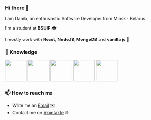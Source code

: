 ### Hi there 👋
I am Danila, an enthusiastic Software Developer from Minsk - Belarus.

I'm a student at **BSUIR** 🎓 

I mostly work with **React**, **NodeJS**, **MongoDB** and **vanilla js**.🍦

### 📖 Knowledge

<div>
  <img src="https://nodejs.org/static/images/logos/nodejs-new-pantone-black.svg" height="70"></img>
  <img src="https://upload.wikimedia.org/wikipedia/commons/thumb/a/a7/React-icon.svg/1024px-React-icon.svg.png" height="70"></img>
  <img src="https://infinapps.com/wp-content/uploads/2018/10/mongodb-logo.png" height="70"></img>
  <img src="https://duckduckgo.com/i/39ece087.png" height="70"></img>
  <img src="https://cdn.freebiesupply.com/logos/large/2x/unity-69-logo-black-and-white.png" height="70"></img>
</div>
    

### 📫 How to reach me

- Write me an [Email](mailto:sizykhdanila@gmail.com) ✉️
- Contact me on [Vkontakte](https://vk.com/danissimoe) 🌐

<!--
**MoophHD/MoophHD** is a ✨ _special_ ✨ repository because its `README.md` (this file) appears on your GitHub profile.

Here are some ideas to get you started:

- 🔭 I’m currently working on ...
- 🌱 I’m currently learning ...
- 👯 I’m looking to collaborate on ...
- 🤔 I’m looking for help with ...
- 💬 Ask me about ...
- 📫 How to reach me: ...
- 😄 Pronouns: ...
- ⚡ Fun fact: ...
-->
